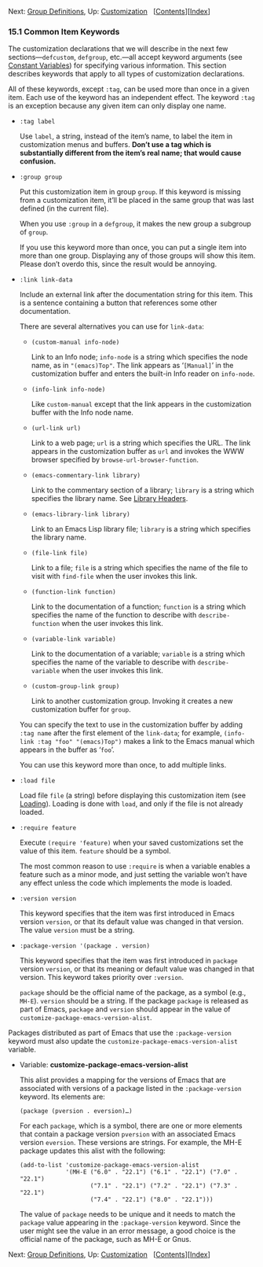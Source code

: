 <!-- This is the GNU Emacs Lisp Reference Manual
corresponding to Emacs version 27.2.

Copyright (C) 1990-1996, 1998-2021 Free Software Foundation,
Inc.

Permission is granted to copy, distribute and/or modify this document
under the terms of the GNU Free Documentation License, Version 1.3 or
any later version published by the Free Software Foundation; with the
Invariant Sections being "GNU General Public License," with the
Front-Cover Texts being "A GNU Manual," and with the Back-Cover
Texts as in (a) below.  A copy of the license is included in the
section entitled "GNU Free Documentation License."

(a) The FSF's Back-Cover Text is: "You have the freedom to copy and
modify this GNU manual.  Buying copies from the FSF supports it in
developing GNU and promoting software freedom." -->

<!-- Created by GNU Texinfo 6.7, http://www.gnu.org/software/texinfo/ -->

Next: [Group Definitions](Group-Definitions.html), Up: [Customization](Customization.html)   \[[Contents](index.html#SEC_Contents "Table of contents")]\[[Index](Index.html "Index")]

### 15.1 Common Item Keywords

The customization declarations that we will describe in the next few sections—`defcustom`, `defgroup`, etc.—all accept keyword arguments (see [Constant Variables](Constant-Variables.html)) for specifying various information. This section describes keywords that apply to all types of customization declarations.

All of these keywords, except `:tag`, can be used more than once in a given item. Each use of the keyword has an independent effect. The keyword `:tag` is an exception because any given item can only display one name.

*   `:tag label`

    Use `label`, a string, instead of the item’s name, to label the item in customization menus and buffers. **Don’t use a tag which is substantially different from the item’s real name; that would cause confusion.**

*   `:group group`

    Put this customization item in group `group`. If this keyword is missing from a customization item, it’ll be placed in the same group that was last defined (in the current file).

    When you use `:group` in a `defgroup`, it makes the new group a subgroup of `group`.

    If you use this keyword more than once, you can put a single item into more than one group. Displaying any of those groups will show this item. Please don’t overdo this, since the result would be annoying.

*   `:link link-data`

    Include an external link after the documentation string for this item. This is a sentence containing a button that references some other documentation.

    There are several alternatives you can use for `link-data`:

    *   `(custom-manual info-node)`

        Link to an Info node; `info-node` is a string which specifies the node name, as in `"(emacs)Top"`. The link appears as ‘`[Manual]`’ in the customization buffer and enters the built-in Info reader on `info-node`.

    *   `(info-link info-node)`

        Like `custom-manual` except that the link appears in the customization buffer with the Info node name.

    *   `(url-link url)`

        Link to a web page; `url` is a string which specifies the URL. The link appears in the customization buffer as `url` and invokes the WWW browser specified by `browse-url-browser-function`.

    *   `(emacs-commentary-link library)`

        Link to the commentary section of a library; `library` is a string which specifies the library name. See [Library Headers](Library-Headers.html).

    *   `(emacs-library-link library)`

        Link to an Emacs Lisp library file; `library` is a string which specifies the library name.

    *   `(file-link file)`

        Link to a file; `file` is a string which specifies the name of the file to visit with `find-file` when the user invokes this link.

    *   `(function-link function)`

        Link to the documentation of a function; `function` is a string which specifies the name of the function to describe with `describe-function` when the user invokes this link.

    *   `(variable-link variable)`

        Link to the documentation of a variable; `variable` is a string which specifies the name of the variable to describe with `describe-variable` when the user invokes this link.

    *   `(custom-group-link group)`

        Link to another customization group. Invoking it creates a new customization buffer for `group`.

    You can specify the text to use in the customization buffer by adding `:tag name` after the first element of the `link-data`; for example, `(info-link :tag "foo" "(emacs)Top")` makes a link to the Emacs manual which appears in the buffer as ‘`foo`’.

    You can use this keyword more than once, to add multiple links.

*   `:load file`

    Load file `file` (a string) before displaying this customization item (see [Loading](Loading.html)). Loading is done with `load`, and only if the file is not already loaded.

*   `:require feature`

    Execute `(require 'feature)` when your saved customizations set the value of this item. `feature` should be a symbol.

    The most common reason to use `:require` is when a variable enables a feature such as a minor mode, and just setting the variable won’t have any effect unless the code which implements the mode is loaded.

*   `:version version`

    This keyword specifies that the item was first introduced in Emacs version `version`, or that its default value was changed in that version. The value `version` must be a string.

*   `:package-version '(package . version)`

    This keyword specifies that the item was first introduced in `package` version `version`, or that its meaning or default value was changed in that version. This keyword takes priority over `:version`.

    `package` should be the official name of the package, as a symbol (e.g., `MH-E`). `version` should be a string. If the package `package` is released as part of Emacs, `package` and `version` should appear in the value of `customize-package-emacs-version-alist`.

Packages distributed as part of Emacs that use the `:package-version` keyword must also update the `customize-package-emacs-version-alist` variable.

*   Variable: **customize-package-emacs-version-alist**

    This alist provides a mapping for the versions of Emacs that are associated with versions of a package listed in the `:package-version` keyword. Its elements are:

        (package (pversion . eversion)…)

    For each `package`, which is a symbol, there are one or more elements that contain a package version `pversion` with an associated Emacs version `eversion`. These versions are strings. For example, the MH-E package updates this alist with the following:

        (add-to-list 'customize-package-emacs-version-alist
                     '(MH-E ("6.0" . "22.1") ("6.1" . "22.1") ("7.0" . "22.1")
                            ("7.1" . "22.1") ("7.2" . "22.1") ("7.3" . "22.1")
                            ("7.4" . "22.1") ("8.0" . "22.1")))

    The value of `package` needs to be unique and it needs to match the `package` value appearing in the `:package-version` keyword. Since the user might see the value in an error message, a good choice is the official name of the package, such as MH-E or Gnus.

Next: [Group Definitions](Group-Definitions.html), Up: [Customization](Customization.html)   \[[Contents](index.html#SEC_Contents "Table of contents")]\[[Index](Index.html "Index")]

